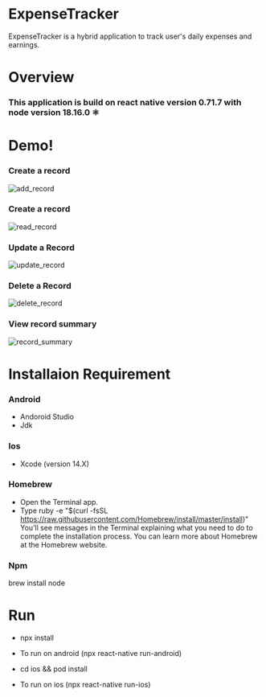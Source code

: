 # ExpenseTracker
ExpenseTracker is a hybrid application to track user's daily expenses and earnings.


# Overview

### This application is build on react native version 0.71.7 with node version 18.16.0 ⚛️

# Demo!

### Create a record

![add_record](https://github.com/gargwork321/ExpenseTracker/assets/52659086/fac384d9-d8e0-4eb3-86dd-b2d1e780d2e5)

### Create a record

![read_record](https://github.com/gargwork321/ExpenseTracker/assets/52659086/02853807-c86a-4330-88d8-0b58f1e0d19a)

### Update a Record

![update_record](https://github.com/gargwork321/ExpenseTracker/assets/52659086/71d479dc-f365-4057-aca3-e031f996083c)

### Delete a Record

![delete_record](https://github.com/gargwork321/ExpenseTracker/assets/52659086/5160389d-6cf8-47fa-9133-dfca33a5d180)

### View record summary

![record_summary](https://github.com/gargwork321/ExpenseTracker/assets/52659086/e08f49bc-1aa4-4f84-bfd2-13c5f3e191ac)


# Installaion Requirement

### Android

- Andoroid Studio
- Jdk

### Ios

- Xcode (version 14.X)

### Homebrew

- Open the Terminal app.
- Type ruby -e "\$(curl -fsSL https://raw.githubusercontent.com/Homebrew/install/master/install)" You’ll see messages in the Terminal explaining what you need to do to complete the installation process. You can learn more about Homebrew at the Homebrew website.

### Npm

brew install node


# Run

- npx install

- To run on android (npx react-native run-android)

- cd ios && pod install
- To run on ios (npx react-native run-ios)
